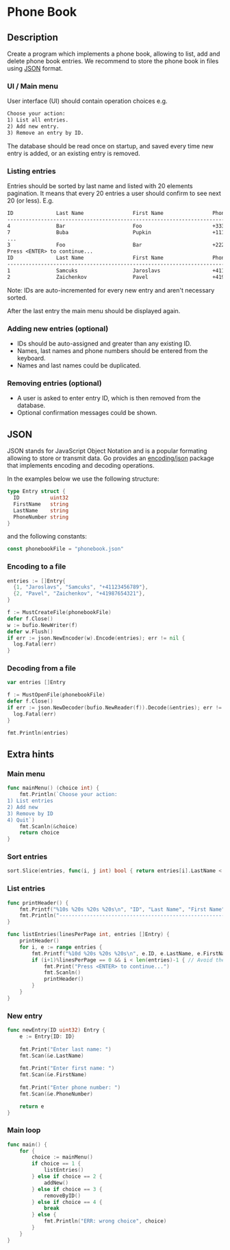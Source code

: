 # Phone Book

## Description

Create a program which implements a phone book, allowing to list, add and delete phone book entries.
We recommend to store the phone book in files using [JSON](https://en.wikipedia.org/wiki/JSON) format.

### UI / Main menu

User interface (UI) should contain operation choices e.g.
```txt
Choose your action:
1) List all entries.
2) Add new entry.
3) Remove an entry by ID.
```

The database should be read once on startup, and saved every time new entry is added, or an existing
entry is removed.

### Listing entries

Entries should be sorted by last name and listed with 20 elements pagination. It means that every 20
entries a user should confirm to see next 20 (or less). E.g.

```txt
ID              Last Name                First Name                Phone#
-------------------------------------------------------------------------
4               Bar                      Foo                       +33333333333
7               Buba                     Pupkin                    +11111111111
...
3               Foo                      Bar                       +22222222222
Press <ENTER> to continue...
ID              Last Name                First Name                Phone#
-------------------------------------------------------------------------
1               Samcuks                  Jaroslavs                 +41123456789
2               Zaichenkov               Pavel                     +41987654321
```

Note: IDs are auto-incremented for every new entry and aren't necessary sorted.

After the last entry the main menu should be displayed again.

### Adding new entries (optional)

- IDs should be auto-assigned and greater than any existing ID.
- Names, last names and phone numbers should be entered from the keyboard.
- Names and last names could be duplicated.

### Removing entries (optional)

- A user is asked to enter entry ID, which is then removed from the database.
- Optional confirmation messages could be shown.

## JSON

JSON stands for JavaScript Object Notation and is a popular formating allowing to store or transmit data.
Go provides an [encoding/json](https://pkg.go.dev/encoding/json) package that implements encoding and
decoding operations.

In the examples below we use the following structure:

```go
type Entry struct {
  ID          uint32
  FirstName   string
  LastName    string
  PhoneNumber string
}
```

and the following constants:

```go
const phonebookFile = "phonebook.json"
```

### Encoding to a file

```go
entries := []Entry{
  {1, "Jaroslavs", "Samcuks", "+41123456789"},
  {2, "Pavel", "Zaichenkov", "+41987654321"},
}

f := MustCreateFile(phonebookFile)
defer f.Close()
w := bufio.NewWriter(f)
defer w.Flush()
if err := json.NewEncoder(w).Encode(entries); err != nil {
  log.Fatal(err)
}
```

### Decoding from a file

```go
var entries []Entry

f := MustOpenFile(phonebookFile)
defer f.Close()
if err := json.NewDecoder(bufio.NewReader(f)).Decode(&entries); err != nil {
  log.Fatal(err)
}

fmt.Println(entries)
```

## Extra hints

### Main menu

```go
func mainMenu() (choice int) {
	fmt.Println(`Choose your action:
1) List entries
2) Add new
3) Remove by ID
4) Quit`)
	fmt.Scanln(&choice)
	return choice
}
```

### Sort entries

```go
sort.Slice(entries, func(i, j int) bool { return entries[i].LastName < entries[j].LastName })
```

### List entries

```go
func printHeader() {
	fmt.Printf("%10s %20s %20s %20s\n", "ID", "Last Name", "First Name", "Phone Number")
	fmt.Println("-------------------------------------------------------------------------")
}

func listEntries(linesPerPage int, entries []Entry) {
	printHeader()
	for i, e := range entries {
		fmt.Printf("%10d %20s %20s %20s\n", e.ID, e.LastName, e.FirstName, e.PhoneNumber)
		if (i+1)%linesPerPage == 0 && i < len(entries)-1 { // Avoid the prompt for the last row.
			fmt.Print("Press <ENTER> to continue...")
			fmt.Scanln()
			printHeader()
		}
	}
}
```

### New entry

```go
func newEntry(ID uint32) Entry {
	e := Entry{ID: ID}
	
	fmt.Print("Enter last name: ")
	fmt.Scan(&e.LastName)
	
	fmt.Print("Enter first name: ")
	fmt.Scan(&e.FirstName)
	
	fmt.Print("Enter phone number: ")
	fmt.Scan(&e.PhoneNumber)

	return e
}
```

### Main loop

```go
func main() {
	for {
		choice := mainMenu()
		if choice == 1 {
			listEntries()
		} else if choice == 2 {
			addNew()
		} else if choice == 3 {
			removeByID()
		} else if choice == 4 {
			break
		} else {
			fmt.Println("ERR: wrong choice", choice)
		}
	}
}
```
